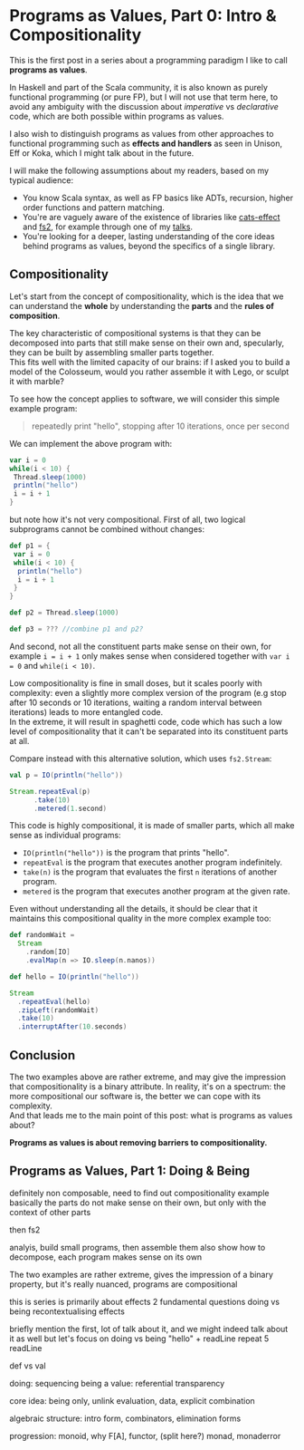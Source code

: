 # Programs as Values, Part 0: Intro & Compositionality

This is the first post in a series about a programming paradigm I like
to call __programs as values__.

In Haskell and part of the Scala community, it is also known as purely
functional programming (or pure FP), but I will not use that term
here, to avoid any ambiguity with the discussion about _imperative_ vs
_declarative_ code, which are both possible within programs as values.

I also wish to distinguish programs as values from other approaches to
functional programming such as __effects and handlers__ as seen in
Unison, Eff or Koka, which I might talk about in the future.

I will make the following assumptions about my readers, based on my typical audience:

- You know Scala syntax, as well as FP basics like ADTs, recursion,
  higher order functions and pattern matching.
- You're are vaguely aware of the existence of libraries like
  [cats-effect](https://github.com/typelevel/cats-effect) and [fs2](https://github.com/functional-streams-for-scala/fs2), for example through one of my [talks](https://systemfw.org/talks).
- You're looking for a deeper, lasting understanding of the core ideas
  behind programs as values, beyond the specifics of a single library.


## Compositionality

Let's start from the concept of compositionality, which is the idea
that we can understand the __whole__ by understanding the
__parts__ and the __rules of composition__.

The key characteristic of compositional systems is that they can be
decomposed into parts that still make sense on their own and,
specularly, they can be built by assembling smaller parts together.  
This fits well with the limited capacity of our brains: if I asked
you to build a model of the Colosseum, would you rather assemble it
with Lego, or sculpt it with marble?

To see how the concept applies to software, we will consider this
simple example program:

> repeatedly print "hello", stopping after 10 iterations, once per second


We can implement the above program with:

```scala mdoc:compile-only
var i = 0
while(i < 10) {
 Thread.sleep(1000)
 println("hello")
 i = i + 1
}
```

but note how it's not very compositional.
First of all, two logical subprograms cannot be combined without changes:

```scala mdoc:compile-only
def p1 = {
 var i = 0
 while(i < 10) {
  println("hello")
  i = i + 1
 }
}

def p2 = Thread.sleep(1000)

def p3 = ??? //combine p1 and p2?
```
And second, not all the constituent parts make sense on their own, for example `i = i + 1` only makes sense when considered together with `var i = 0` and `while(i < 10)`.

Low compositionality is fine in small doses, but it scales poorly with
complexity: even a slightly more complex version of the program (e.g
stop after 10 seconds or 10 iterations, waiting a random interval
between iterations) leads to more entangled code.  
In the extreme, it will result in spaghetti code, code which has such
a low level of compositionality that it can't be separated into its
constituent parts at all.

Compare instead with this alternative solution, which uses `fs2.Stream`:

```scala
val p = IO(println("hello"))

Stream.repeatEval(p)
      .take(10)
      .metered(1.second)
```

This code is highly compositional, it is made of smaller parts, which
all make sense as individual programs:

- `IO(println("hello"))` is the program that prints "hello".
- `repeatEval` is the program that executes another program indefinitely.
- `take(n)` is the program that evaluates the first `n` iterations of another program.
- `metered` is the program that executes another program at the given rate.

Even without understanding all the details, it should be clear that it
maintains this compositional quality in the more complex example too:

```scala
def randomWait =
  Stream
    .random[IO]
    .evalMap(n => IO.sleep(n.nanos))

def hello = IO(println("hello"))

Stream
  .repeatEval(hello)
  .zipLeft(randomWait)
  .take(10)
  .interruptAfter(10.seconds)
```

## Conclusion

The two examples above are rather extreme, and may give the impression
that compositionality is a binary attribute. In reality, it's on a
spectrum: the more compositional our software is, the better we can
cope with its complexity.   
And that leads me to the main point of this post: what is programs as values about?

__Programs as values is about removing barriers to compositionality.__




## Programs as Values, Part 1: Doing & Being





definitely non composable, need to find out compositionality example
basically the parts do not make sense on their own, but only with the context of other parts

then fs2


analyis, build small programs, then assemble them
also show how to decompose, each program makes sense on its own

The two examples are rather extreme, gives the impression of a binary property,
but it's really nuanced, programs are compositional 


this is series is primarily about effects
2 fundamental questions
doing vs being
recontextualising effects

briefly mention the first, lot of talk about it, and we might indeed talk about it as well
but let's focus on doing vs being
"hello" + readLine 
repeat 5 readLine

def vs val

doing: sequencing
being a value: referential transparency

core idea:
being only, unlink evaluation, data, explicit combination


algebraic structure: intro form, combinators, elimination forms

progression: monoid, why F[A], functor, (split here?) monad, monaderror
